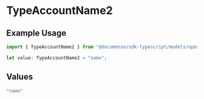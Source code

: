 # TypeAccountName2

## Example Usage

```typescript
import { TypeAccountName2 } from "@documenso/sdk-typescript/models/operations";

let value: TypeAccountName2 = "name";
```

## Values

```typescript
"name"
```
